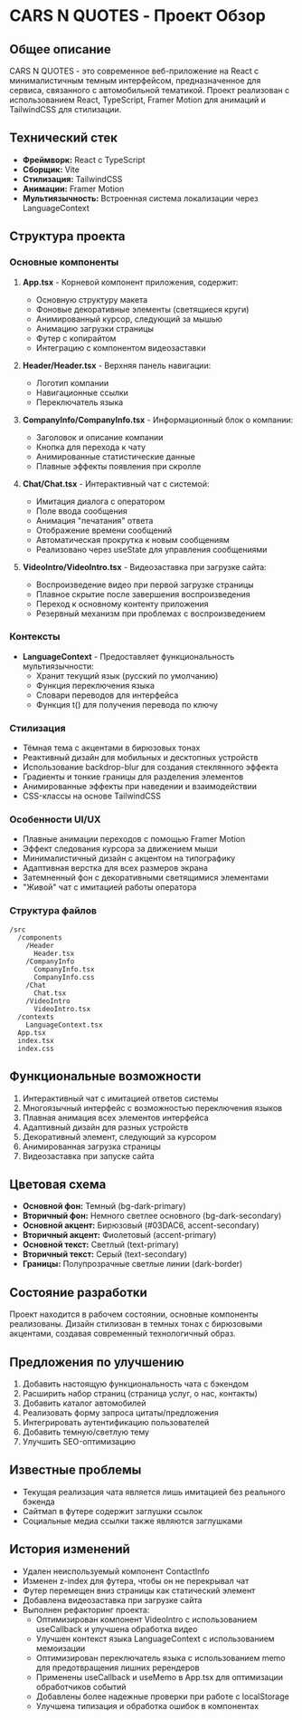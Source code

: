 # CARS N QUOTES - Проект Обзор

## Общее описание
CARS N QUOTES - это современное веб-приложение на React с минималистичным темным интерфейсом, предназначенное для сервиса, связанного с автомобильной тематикой. Проект реализован с использованием React, TypeScript, Framer Motion для анимаций и TailwindCSS для стилизации.

## Технический стек
- **Фреймворк:** React с TypeScript
- **Сборщик:** Vite
- **Стилизация:** TailwindCSS
- **Анимации:** Framer Motion
- **Мультиязычность:** Встроенная система локализации через LanguageContext

## Структура проекта

### Основные компоненты
1. **App.tsx** - Корневой компонент приложения, содержит:
   - Основную структуру макета
   - Фоновые декоративные элементы (светящиеся круги)
   - Анимированный курсор, следующий за мышью
   - Анимацию загрузки страницы
   - Футер с копирайтом
   - Интеграцию с компонентом видеозаставки

2. **Header/Header.tsx** - Верхняя панель навигации:
   - Логотип компании
   - Навигационные ссылки
   - Переключатель языка

3. **CompanyInfo/CompanyInfo.tsx** - Информационный блок о компании:
   - Заголовок и описание компании
   - Кнопка для перехода к чату
   - Анимированные статистические данные
   - Плавные эффекты появления при скролле

4. **Chat/Chat.tsx** - Интерактивный чат с системой:
   - Имитация диалога с оператором
   - Поле ввода сообщения
   - Анимация "печатания" ответа
   - Отображение времени сообщений
   - Автоматическая прокрутка к новым сообщениям
   - Реализовано через useState для управления сообщениями

5. **VideoIntro/VideoIntro.tsx** - Видеозаставка при загрузке сайта:
   - Воспроизведение видео при первой загрузке страницы
   - Плавное скрытие после завершения воспроизведения
   - Переход к основному контенту приложения
   - Резервный механизм при проблемах с воспроизведением

### Контексты
- **LanguageContext** - Предоставляет функциональность мультиязычности:
  - Хранит текущий язык (русский по умолчанию)
  - Функция переключения языка
  - Словари переводов для интерфейса
  - Функция t() для получения перевода по ключу

### Стилизация
- Тёмная тема с акцентами в бирюзовых тонах
- Реактивный дизайн для мобильных и десктопных устройств
- Использование backdrop-blur для создания стеклянного эффекта
- Градиенты и тонкие границы для разделения элементов
- Анимированные эффекты при наведении и взаимодействии
- CSS-классы на основе TailwindCSS

### Особенности UI/UX
- Плавные анимации переходов с помощью Framer Motion
- Эффект следования курсора за движением мыши
- Минималистичный дизайн с акцентом на типографику
- Адаптивная верстка для всех размеров экрана
- Затемненный фон с декоративными светящимися элементами
- "Живой" чат с имитацией работы оператора

### Структура файлов
```
/src
  /components
    /Header
      Header.tsx
    /CompanyInfo
      CompanyInfo.tsx
      CompanyInfo.css
    /Chat
      Chat.tsx
    /VideoIntro
      VideoIntro.tsx
  /contexts
    LanguageContext.tsx
  App.tsx
  index.tsx
  index.css
```

## Функциональные возможности
1. Интерактивный чат с имитацией ответов системы
2. Многоязычный интерфейс с возможностью переключения языков
3. Плавная анимация всех элементов интерфейса
4. Адаптивный дизайн для разных устройств
5. Декоративный элемент, следующий за курсором
6. Анимированная загрузка страницы
7. Видеозаставка при запуске сайта

## Цветовая схема
- **Основной фон:** Темный (bg-dark-primary)
- **Вторичный фон:** Немного светлее основного (bg-dark-secondary)
- **Основной акцент:** Бирюзовый (#03DAC6, accent-secondary)
- **Вторичный акцент:** Фиолетовый (accent-primary)
- **Основной текст:** Светлый (text-primary)
- **Вторичный текст:** Серый (text-secondary)
- **Границы:** Полупрозрачные светлые линии (dark-border)

## Состояние разработки
Проект находится в рабочем состоянии, основные компоненты реализованы. Дизайн стилизован в темных тонах с бирюзовыми акцентами, создавая современный технологичный образ.

## Предложения по улучшению
1. Добавить настоящую функциональность чата с бэкендом
2. Расширить набор страниц (страница услуг, о нас, контакты)
3. Добавить каталог автомобилей
4. Реализовать форму запроса цитаты/предложения
5. Интегрировать аутентификацию пользователей
6. Добавить темную/светлую тему
7. Улучшить SEO-оптимизацию

## Известные проблемы
- Текущая реализация чата является лишь имитацией без реального бэкенда
- Сайтмап в футере содержит заглушки ссылок
- Социальные медиа ссылки также являются заглушками

## История изменений
- Удален неиспользуемый компонент ContactInfo
- Изменен z-index для футера, чтобы он не перекрывал чат
- Футер перемещен вниз страницы как статический элемент
- Добавлена видеозаставка при загрузке сайта
- Выполнен рефакторинг проекта:
  - Оптимизирован компонент VideoIntro с использованием useCallback и улучшена обработка видео
  - Улучшен контекст языка LanguageContext с использованием мемоизации
  - Оптимизирован переключатель языка с использованием memo для предотвращения лишних ререндеров
  - Применены useCallback и useMemo в App.tsx для оптимизации обработчиков событий
  - Добавлены более надежные проверки при работе с localStorage
  - Улучшена типизация и обработка ошибок в компонентах 